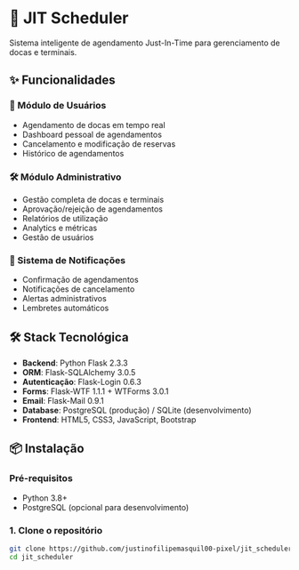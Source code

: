 # 🚀 JIT Scheduler

Sistema inteligente de agendamento Just-In-Time para gerenciamento de docas e terminais.

## ✨ Funcionalidades

### 👥 Módulo de Usuários
- Agendamento de docas em tempo real
- Dashboard pessoal de agendamentos
- Cancelamento e modificação de reservas
- Histórico de agendamentos

### 🛠️ Módulo Administrativo
- Gestão completa de docas e terminais
- Aprovação/rejeição de agendamentos
- Relatórios de utilização
- Analytics e métricas
- Gestão de usuários

### 📧 Sistema de Notificações
- Confirmação de agendamentos
- Notificações de cancelamento
- Alertas administrativos
- Lembretes automáticos

## 🛠️ Stack Tecnológica

- **Backend**: Python Flask 2.3.3
- **ORM**: Flask-SQLAlchemy 3.0.5
- **Autenticação**: Flask-Login 0.6.3
- **Forms**: Flask-WTF 1.1.1 + WTForms 3.0.1
- **Email**: Flask-Mail 0.9.1
- **Database**: PostgreSQL (produção) / SQLite (desenvolvimento)
- **Frontend**: HTML5, CSS3, JavaScript, Bootstrap

## 📦 Instalação

### Pré-requisitos
- Python 3.8+
- PostgreSQL (opcional para desenvolvimento)

### 1. Clone o repositório
```bash
git clone https://github.com/justinofilipemasquil00-pixel/jit_scheduler.git
cd jit_scheduler